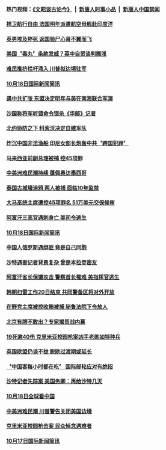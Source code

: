 #### 热门视频：[《文昭谈古论今》](https://github.com/gfw-breaker/wenzhao/blob/master/README.md?t=10200933) &nbsp;|&nbsp; [新唐人时事小品](https://github.com/gfw-breaker/ntdtv-comedy/blob/master/README.md?t=10200933) &nbsp;|&nbsp; [新唐人中国禁闻](https://github.com/gfw-breaker/ntdtv-news/blob/master/README.md?t=10200933)

#### [捍卫航行自由 法国明年派遣航空母舰赴印度洋](../pages/news202/a1396132.md?t=10200933) 

#### [英男埃及猝死 返国验尸心肾不翼而飞](../pages/news202/a1396098.md?t=10200933) 


#### [美国〝毒丸〞条款发威？英中自贸谈判搁浅](../pages/news202/a1396097.md?t=10200933) 

#### [难民推挤栏杆涌入 川普拟边境驻军](../pages/news202/a1396085.md?t=10200933) 

#### [10月18日国际新闻简讯](../pages/news202/a1396077.md?t=10200933) 

#### [遏中共扩张 东盟决定明年与美在南海联合军演](../pages/news202/a1396067.md?t=10200933) 

#### [沙国称将军听错命令错杀《华邮》记者](../pages/news202/a1396060.md?t=10200933) 

#### [北约协防之下 科索沃决定自建军队](../pages/news202/a1396061.md?t=10200933) 

#### [炸沉中国非法渔船 印尼女部长炮轰中共〝跨国犯罪〞](../pages/news202/a1396052.md?t=10200933) 


#### [马来西亚前副总理被捕 控45项罪](../pages/news202/a1396038.md?t=10200933) 

#### [中美洲难民潮持续 蓬佩奥访墨西哥](../pages/news202/a1396035.md?t=10200933) 

#### [泰国古城墙涂鸦 两人被捕 面临10年监禁](../pages/news202/a1396031.md?t=10200933) 


#### [大马巫统主席遭控45项罪名 51万美元交保候审](../pages/news202/a1396021.md?t=10200933) 

#### [阿富汗三高官遇刺身亡 美司令逃生](../pages/news202/a1396018.md?t=10200933) 

#### [10月18日国际新闻简讯](../pages/news202/a1396016.md?t=10200933) 

#### [中国人俄罗斯遇绑匪 竟是自己同胞](../pages/news202/a1396013.md?t=10200933) 

#### [沙特遇害记者背景复杂 曾是本拉登密友](../pages/news202/a1396009.md?t=10200933) 

#### [阿富汗省长保镳攻击 警察首长罹难 美指挥官逃生](../pages/news202/a1396012.md?t=10200933) 

#### [韩朝扫雷工作20日结束 共同警备区将对外开放](../pages/news202/a1395982.md?t=10200933) 

#### [在野党主席被控收贿被捕 秘鲁法院下令放人](../pages/news202/a1395872.md?t=10200933) 

#### [北京有牌不敢出？专家揭贸战内幕](../pages/news202/a1395979.md?t=10200933) 


#### [19死逾40伤  克里米亚校园枪案凶手老练如特种兵](../pages/news202/a1395907.md?t=10200933) 

#### [英国欧盟仍谈不拢 脱欧过渡期或延长](../pages/news202/a1395937.md?t=10200933) 

#### [〝中国客每小时都在吃〞 国际邮轮应对有绝招](../pages/news202/a1395918.md?t=10200933) 

#### [沙特记者失踪案 美国务卿：再给沙特几天](../pages/news202/a1395921.md?t=10200933) 

#### [10月18日全球看中国](../pages/news202/a1395905.md?t=10200933) 


#### [中美洲难民潮 川普警告关闭美国边境](../pages/news202/a1395889.md?t=10200933) 

#### [克里米亚校园枪击案 民众悼念遇难者](../pages/news202/a1395887.md?t=10200933) 


#### [10月17日国际新闻简讯](../pages/news202/a1395858.md?t=10200933) 

